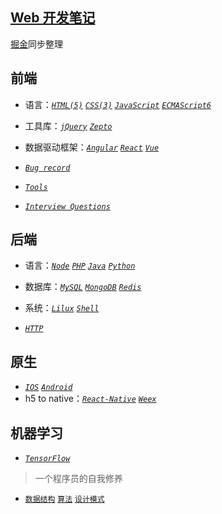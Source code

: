 ## [Web 开发笔记](docs)

[掘金](https://juejin.im/user/59e6e9acf265da43111f4c21/collections?type=created)同步整理

## 前端

- 语言：[_`HTML(5)`_](html)    [_`CSS(3)`_](css)   [_`JavaScript`_](js)    [_`ECMAScript6`_](es6)

- 工具库：[_`jQuery`_](jquery)  [_`Zepto`_](zepto)

- 数据驱动框架：[_`Angular`_](angular) [_`React`_](react)  [_`Vue`_](vue)

- [_`Bug record`_](bugs)

- [_`Tools`_](tools)

- [_`Interview Questions`_](interviewQ.md)

## 后端

- 语言：[_`Node`_](node)   [_`PHP`_](php)  [_`Java`_](java)    [_`Python`_](python)

- 数据库：[_`MySQL`_](mysql)  [_`MongoDB`_](mongodb)  [_`Redis`_](redis)

- 系统：[_`Lilux`_](lilux) [_`Shell`_](shell)

- [_`HTTP`_](http)

## 原生

- [_`IOS`_](ios)  [_`Android`_](Android)
- h5 to native：[_`React-Native`_](reactNative) [_`Weex`_](weex)

## 机器学习

- [_`TensorFlow`_](tensorflow)

> 一个程序员的自我修养

- [`数据结构`](数据结构)    [`算法`](算法)    [`设计模式`](设计模式)
